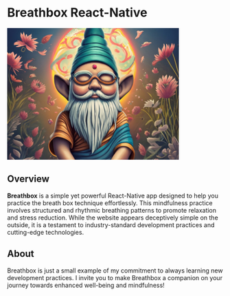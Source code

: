 # Breathbox React-Native

![Breathbox Icon](assets/img/buddha-gnome-smaller.jpg)

## Overview

**Breathbox** is a simple yet powerful React-Native app designed to help you practice the breath box technique effortlessly. This mindfulness practice involves structured and rhythmic breathing patterns to promote relaxation and stress reduction. While the website appears deceptively simple on the outside, it is a testament to industry-standard development practices and cutting-edge technologies.

## About

Breathbox is just a small example of my commitment to always learning new development practices. I invite you to make Breathbox a companion on your journey towards enhanced well-being and mindfulness!

